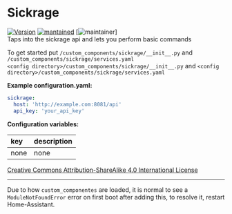 # Sickrage
  
[![Version](https://img.shields.io/badge/version-0.0.1-green.svg?style=for-the-badge)](#) [![mantained](https://img.shields.io/maintenance/yes/2018.svg?style=for-the-badge)](#) [![maintainer](https://img.shields.io/badge/maintainer-swetoast-blue.svg?style=for-the-badge)]  
Taps into the sickrage api and lets you perform basic commands

To get started put `/custom_components/sickrage/__init__.py` and `/custom_components/sickrage/services.yaml`   
`<config directory>/custom_components/sickrage/__init__.py`  and `<config directory>/custom_components/sickrage/services.yaml`

**Example configuration.yaml:**

```yaml
sickrage:
  host: 'http://example.com:8081/api'
  api_key: 'your_api_key'
```

**Configuration variables:**  
  
key | description  
:--- | :---  
none | none  
  
  
[Creative Commons Attribution-ShareAlike 4.0 International License](https://creativecommons.org/licenses/by-sa/4.0/)  
***
Due to how `custom_componentes` are loaded, it is normal to see a `ModuleNotFoundError` error on first boot after adding this, to resolve it, restart Home-Assistant.
